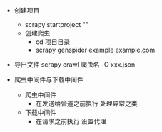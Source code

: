 -   创建项目
    -   scrapy startproject ""
    -   创建爬虫
        -   cd 项目目录
        -   scrapy genspider example example.com
    
-   导出文件
    scrapy crawl 爬虫名 -O xxx.json

-   爬虫中间件与下载中间件
    -   爬虫中间件
        -   在发送给管道之前执行  处理异常之类
    -   下载中间件
        -   在请求之前执行  设置代理
